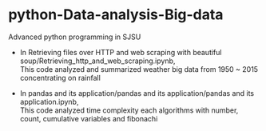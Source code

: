 # python-Data-analysis-Big-data
Advanced python programming in SJSU

- In Retrieving files over HTTP and web scraping with beautiful soup/Retrieving_http_and_web_scraping.ipynb,<br />
This code analyzed and summarized weather big data from 1950 ~ 2015 concentrating on rainfall

- In pandas and its application/pandas and its application/pandas and its application.ipynb,<br />
This code analyzed time complexity each algorithms with number, count, cumulative variables and fibonachi


